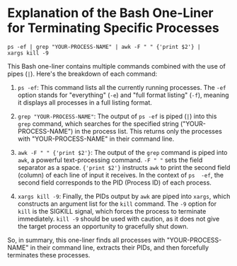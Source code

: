# Explanation of the Bash One-Liner for Terminating Specific Processes

```
ps -ef | grep "YOUR-PROCESS-NAME" | awk -F " " {'print $2'} | 
xargs kill -9
```

This Bash one-liner contains multiple commands combined with the use of 
pipes (`|`). Here's the breakdown of each command:

1. `ps -ef`: This command lists all the currently running processes. The 
`-ef` option stands for "everything" (`-e`) and "full format listing" 
(`-f`), meaning it displays all processes in a full listing format.

2. `grep "YOUR-PROCESS-NAME"`: The output of `ps -ef` is 
piped (`|`) into this `grep` command, which searches for the specified 
string ("YOUR-PROCESS-NAME") in the process list. This 
returns only the processes with "YOUR-PROCESS-NAME" in their 
command line.

3. `awk -F " " {'print $2'}`: The output of the `grep` command is piped 
into `awk`, a powerful text-processing command. `-F " "` sets the field 
separator as a space. `{'print $2'}` instructs `awk` to print the second 
field (column) of each line of input it receives. In the context of `ps 
-ef`, the second field corresponds to the PID (Process ID) of each 
process.

4. `xargs kill -9`: Finally, the PIDs output by `awk` are piped into 
`xargs`, which constructs an argument list for the `kill` command. The 
`-9` option for `kill` is the SIGKILL signal, which forces the process to 
terminate immediately. `kill -9` should be used with caution, as it does 
not give the target process an opportunity to gracefully shut down.

So, in summary, this one-liner finds all processes with 
"YOUR-PROCESS-NAME" in their command line, extracts their 
PIDs, and then forcefully terminates these processes.

